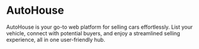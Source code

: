 # AutoHouse
AutoHouse is your go-to web platform for selling cars effortlessly. List your vehicle, connect with potential buyers, and enjoy a streamlined selling experience, all in one user-friendly hub.
